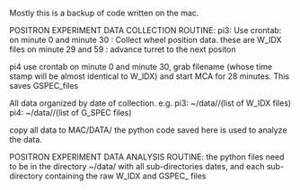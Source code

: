 Mostly this is a backup of code written on the mac.

POSITRON EXPERIMENT DATA COLLECTION ROUTINE:
pi3:
Use crontab:
on minute 0 and minute 30 : Collect wheel position data. these are W_IDX files
on minute 29 and 59 : advance turret to the next positon

pi4
use crontab
on minute 0 and minute 30, grab filename (whose time stamp will be almost identical to W_IDX) and start MCA for 28 minutes. This saves GSPEC_files

All data organized by date of collection. e.g.
pi3: ~/data/<date>/(list of W_IDX files)
pi4: ~/data/<date>/(list of G_SPEC files)

copy all data to MAC/DATA/<date>
the python code saved here is used to analyze the data.

POSITRON EXPERIMENT DATA ANALYSIS ROUTINE:
the python files need to be in the directory ~/data/ with all sub-directories dates, and each sub-directory containing the raw W_IDX and GSPEC_ files


